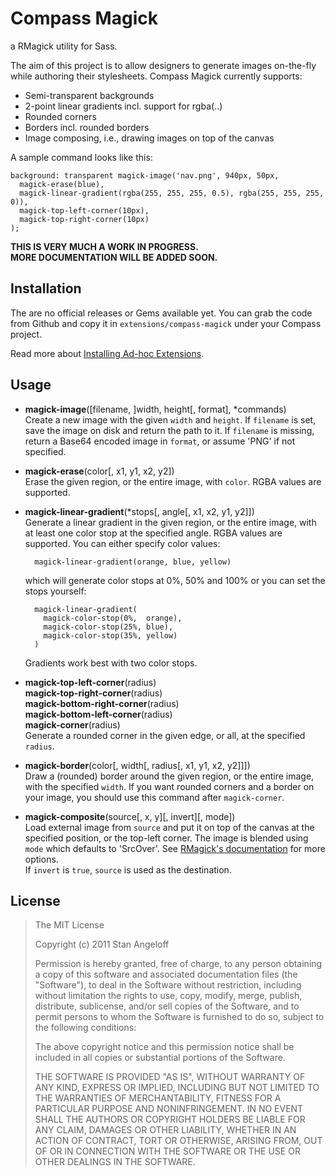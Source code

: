 Compass Magick
==============

a RMagick utility for Sass.

The aim of this project is to allow designers to generate images on-the-fly
while authoring their stylesheets. Compass Magick currently supports:

* Semi-transparent backgrounds
* 2-point linear gradients incl. support for rgba(..)
* Rounded corners
* Borders incl. rounded borders
* Image composing, i.e., drawing images on top of the canvas

A sample command looks like this:

    background: transparent magick-image('nav.png', 940px, 50px,
      magick-erase(blue),
      magick-linear-gradient(rgba(255, 255, 255, 0.5), rgba(255, 255, 255, 0)),
      magick-top-left-corner(10px),
      magick-top-right-corner(10px)
    );

**THIS IS VERY MUCH A WORK IN PROGRESS.  
  MORE DOCUMENTATION WILL BE ADDED SOON.**

Installation
------------

The are no official releases or Gems available yet. You can grab the code
from Github and copy it in `extensions/compass-magick` under your Compass
project.

Read more about [Installing Ad-hoc Extensions](http://compass-style.org/docs/tutorials/extensions/).

Usage
-----

* **magick-image**([filename, ]width, height[, format], *commands)  
  Create a new image with the given `width` and `height`. If `filename` is
  set, save the image on disk and return the path to it. If `filename` is
  missing, return a Base64 encoded image in `format`, or assume 'PNG' if not
  specified.

* **magick-erase**(color[, x1, y1, x2, y2])  
  Erase the given region, or the entire image, with `color`. RGBA values are
  supported.

* **magick-linear-gradient**(*stops[, angle[, x1, x2, y1, y2]])  
  Generate a linear gradient in the given region, or the entire image, with
  at least one color stop at the specified angle. RGBA values are supported. 
  You can either specify color values:

        magick-linear-gradient(orange, blue, yellow)

  which will generate color stops at 0%, 50% and 100% or you can set the stops
  yourself:

        magick-linear-gradient(
          magick-color-stop(0%,  orange),
          magick-color-stop(25%, blue),
          magick-color-stop(35%, yellow)
        )

  Gradients work best with two color stops.

* **magick-top-left-corner**(radius)  
  **magick-top-right-corner**(radius)  
  **magick-bottom-right-corner**(radius)  
  **magick-bottom-left-corner**(radius)  
  **magick-corner**(radius)  
  Generate a rounded corner in the given edge, or all, at the specified
  `radius`.

* **magick-border**(color[, width[, radius[, x1, y1, x2, y2]]])  
  Draw a (rounded) border around the given region, or the entire image, with
  the specified `width`. If you want rounded corners and a border on your
  image, you should use this command after `magick-corner`.

* **magick-composite**(source[, x, y][, invert][, mode])  
  Load external image from `source` and put it on top of the canvas at the
  specified position, or the top-left corner. The image is blended using
  `mode` which defaults to 'SrcOver'. See [RMagick's documentation](http://studio.imagemagick.org/RMagick/doc/constants.html#CompositeOperator)
  for more options.  
  If `invert` is `true`, `source` is used as the destination.

License
-------

> The MIT License
> 
> Copyright (c) 2011 Stan Angeloff
> 
> Permission is hereby granted, free of charge, to any person obtaining a copy
> of this software and associated documentation files (the "Software"), to deal
> in the Software without restriction, including without limitation the rights
> to use, copy, modify, merge, publish, distribute, sublicense, and/or sell
> copies of the Software, and to permit persons to whom the Software is
> furnished to do so, subject to the following conditions:
> 
> The above copyright notice and this permission notice shall be included in
> all copies or substantial portions of the Software.
> 
> THE SOFTWARE IS PROVIDED "AS IS", WITHOUT WARRANTY OF ANY KIND, EXPRESS OR
> IMPLIED, INCLUDING BUT NOT LIMITED TO THE WARRANTIES OF MERCHANTABILITY,
> FITNESS FOR A PARTICULAR PURPOSE AND NONINFRINGEMENT. IN NO EVENT SHALL THE
> AUTHORS OR COPYRIGHT HOLDERS BE LIABLE FOR ANY CLAIM, DAMAGES OR OTHER
> LIABILITY, WHETHER IN AN ACTION OF CONTRACT, TORT OR OTHERWISE, ARISING FROM,
> OUT OF OR IN CONNECTION WITH THE SOFTWARE OR THE USE OR OTHER DEALINGS IN
> THE SOFTWARE.
